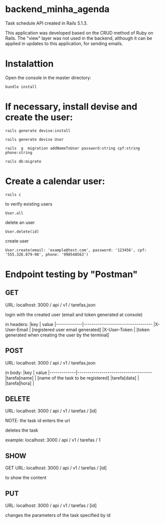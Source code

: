 # backend_minha_agenda
 Task schedule API created in Rails 5.1.3.

This application was developed based on the CRUD method of Ruby on Rails. The "view" layer was not used in the backend, although it can be applied in updates to this application, for sending emails.

# Instalattion


Open the console in the master directory: 

```
bundle install
```

# If necessary, install devise and create the user:

```
rails generate devise:install

rails generate devise User

rails  g  migration addNameToUser password:string cpf:string phone:string

rails db:migrate
```

# Create a calendar user:

```
rails c
```
to verify existing users
```
User.all
```

delete an user
```
User.delete(id)
```

create user
```
User.create(email: 'example@test.com', password: '123456', cpf: '555.326.879-98', phone: '998548563')
```

# Endpoint testing by "Postman"

## GET
URL: localhost: 3000 / api / v1 / tarefas.json

login with the created user (email and token generated at console)

in headers:
|key          | value
|-------------|----------------------------------
|X-User-Email | [registered user email generated]
|X-User-Token | [token generated when creating the user by the terminal]


## POST

URL: localhost: 3000 / api / v1 / tarefas.json

in body:
|key          | value
|-------------|-------------------------------------
|tarefa[name] | [name of the task to be registered]
|tarefa[data] |
|tarefa[hora] |


## DELETE

URL: localhost: 3000 / api / v1 / tarefas / [id]

NOTE: the task id enters the url

deletes the task

example: localhost: 3000 / api / v1 / tarefas / 1


## SHOW

GET URL: localhost: 3000 / api / v1 / tarefas / [id]

to show the content


## PUT

URL: localhost: 3000 / api / v1 / tarefas / [id]

changes the parameters of the task specified by id
